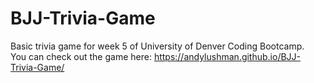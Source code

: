# BJJ-Trivia-Game
Basic trivia game for week 5 of University of Denver Coding Bootcamp.  
You can check out the game here: https://andylushman.github.io/BJJ-Trivia-Game/
